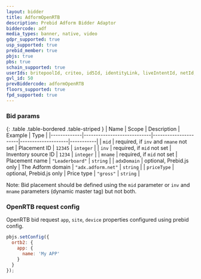 ```yaml
---
layout: bidder
title: AdformOpenRTB
description: Prebid Adform Bidder Adaptor
biddercode: adf
media_types: banner, native, video
gdpr_supported: true
usp_supported: true
prebid_member: true
pbjs: true
pbs: true
schain_supported: true
userIds: britepoolId, criteo, id5Id, identityLink, liveIntentId, netId, parrableId, pubCommonId, sharedId, unifiedId
gvl_id: 50
prevBiddercode: adformOpenRTB
floors_supported: true
fpd_supported: true
---
```


### Bid params

{: .table .table-bordered .table-striped }
| Name        | Scope                      | Description          | Example            | Type      |
|-------------|----------------------------|----------------------|--------------------|-----------|
| `mid`       | required, if `inv` and `nmane` not set | Placement ID | `12345`        | `integer` |
| `inv`       | required, if `mid` not set | Inventory source ID  | `1234`             | `integer` |
| `mname`     | required, if `mid` not set | Placement name       | `"Leaderboard"`    | `string`  |
| `adxDomain` | optional, Prebid.js only   | The Adform domain    | `"adx.adform.net"` | `string`  |
| `priceType` | optional, Prebid.js only   | Price type           | `"gross"`          | `string`  |

Note: Bid placement should be defined using the `mid` parameter or `inv` and `mname` parameters (dynamic master tag) but not both.

### OpenRTB request config

OpenRTB bid request `app`, `site`, `device` properties configured using prebid config.

``` javascript
pbjs.setConfig({
  ortb2: {
    app: {
      name: 'My APP'
    }
  }
});
```
